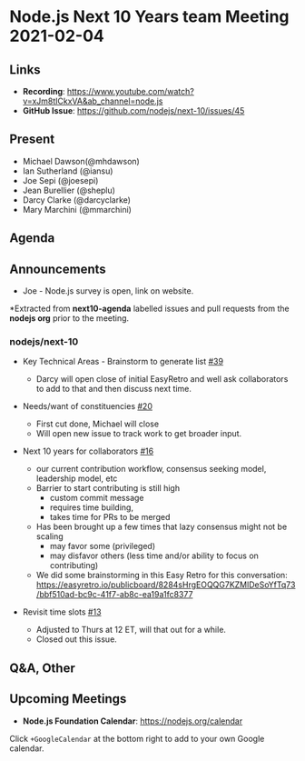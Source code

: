 # Node.js  Next 10 Years team Meeting 2021-02-04

## Links

* **Recording**:  https://www.youtube.com/watch?v=xJm8tICkxVA&ab_channel=node.js
* **GitHub Issue**: https://github.com/nodejs/next-10/issues/45

## Present

* Michael Dawson(@mhdawson)
* Ian Sutherland (@iansu)
* Joe Sepi (@joesepi)
* Jean Burellier (@sheplu)
* Darcy Clarke (@darcyclarke)
* Mary Marchini (@mmarchini)

## Agenda

## Announcements

* Joe - Node.js survey is open, link on website.
 
*Extracted from **next10-agenda** labelled issues and pull requests from the **nodejs org** prior to the meeting.

### nodejs/next-10

* Key Technical Areas - Brainstorm to generate list [#39](https://github.com/nodejs/next-10/issues/39)
  * Darcy will open close of initial EasyRetro and well ask collaborators to
    add to that and then discuss next time.

* Needs/want of constituencies [#20](https://github.com/nodejs/next-10/issues/20)
  * First cut done, Michael will close
  * Will open new issue to track work to get broader input.

* Next 10 years for collaborators [#16](https://github.com/nodejs/next-10/issues/16)
  * our current contribution workflow, consensus seeking model, leadership model, etc
  * Barrier to start contributing is still high
    * custom commit message
    * requires time building,
    * takes time for PRs to be merged
  * Has been brought up a few times that lazy consensus might not be scaling 
    * may favor some (privileged)
    * may disfavor others (less time and/or ability to focus on contributing)
  * We did some brainstorming in this Easy Retro for this conversation:
    https://easyretro.io/publicboard/8284sHrgEOQQG7KZMlDeSoYfTq73/bbf510ad-bc9c-41f7-ab8c-ea19a1fc8377

* Revisit time slots [#13](https://github.com/nodejs/next-10/issues/13)
  * Adjusted to Thurs at 12 ET, will that out for a while.
  * Closed out this issue.




## Q&A, Other


## Upcoming Meetings


* **Node.js Foundation Calendar**: https://nodejs.org/calendar


Click `+GoogleCalendar` at the bottom right to add to your own Google calendar.
